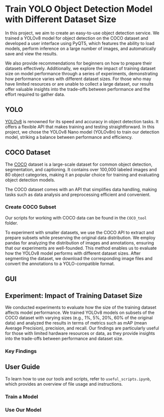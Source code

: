# Train YOLO Object Detection Model with Different Dataset Size

In this project, we aim to create an easy-to-use object detection service. We trained a YOLOv8 model for object detection on the COCO dataset and developed a user interface using PyQT5, which features the ability to load models, perform inference on a large number of images, and automatically save and view the results.

We also provide recommendations for beginners on how to prepare their datasets effectively. Additionally, we explore the impact of training dataset size on model performance through a series of experiments, demonstrating how performance varies with different dataset sizes. For those who may have limited resources or are unable to collect a large dataset, our results offer valuable insights into the trade-offs between performance and the effort required to gather data.


## YOLO

[YOLOv8](https://docs.ultralytics.com/models/yolov8/) is renowned for its speed and accuracy in object detection tasks. It offers a flexible API that makes training and testing straightforward. In this project, we chose the YOLOv8 Nano model (YOLOv8n) to train our detection model, striking a balance between performance and efficiency.

## COCO Dataset

The [COCO](https://cocodataset.org/#home) dataset is a large-scale dataset for common object detection, segmentation, and captioning. It contains over 100,000 labeled images and 80 object categories, making it an popular choice for training and evaluating object detection models.

The COCO dataset comes with an API that simplifies data handling, making tasks such as data analysis and preprocessing efficient and convenient.

### Create COCO Subset

Our scripts for working with COCO data can be found in the `COCO_tool` folder.

To experiment with smaller datasets, we use the COCO API to extract and prepare subsets while preserving the original data distribution. We employ pandas for analyzing the distribution of images and annotations, ensuring that our experiments are well-founded. This method enables us to evaluate how the YOLOv8 model performs with different dataset sizes. After segmenting the dataset, we download the corresponding image files and convert the annotations to a YOLO-compatible format.

## GUI

## Experiment: Impact of Training Dataset Size

We conducted experiments to evaluate how the size of the training dataset affects model performance. We trained YOLOv8 models on subsets of the COCO dataset with varying sizes (e.g., 1%, 5%, 20%, 60% of the original data) and analyzed the results in terms of metrics such as mAP (mean Average Precision), precision, and recall. Our findings are particularly useful for those with limited hardware resources or data, as they provide insights into the trade-offs between performance and dataset size.

### Key Findings


## User Guide

To learn how to use our tools and scripts, refer to `useful_scripts.ipynb`, which provides an overview of file usage and instructions.

### Train a Model


### Use Our Model
